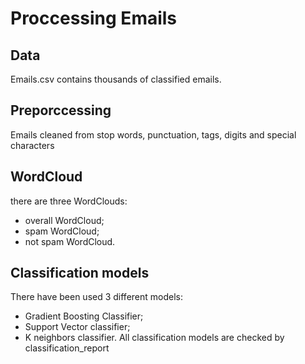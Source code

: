 # Proccessing Emails
## Data
Emails.csv contains thousands of classified emails.
## Preporccessing
Emails cleaned from stop words, punctuation, tags, digits and special characters
## WordCloud
there are three WordClouds:
- overall WordCloud;
- spam WordCloud;
- not spam WordCloud.
## Classification models
There have been used 3 different models:
- Gradient Boosting Classifier;
- Support Vector classifier;
- K neighbors classifier.
All classification models are checked by classification_report
